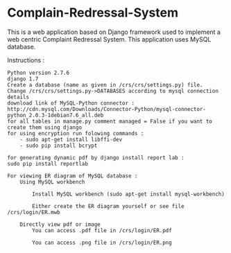 # Complain-Redressal-System

This is a web application based on Django framework used to implement a web centric Complaint Redressal System. This application uses MySQL database.

Instructions :

    Python version 2.7.6
    django 1.7
    Create a database (name as given in /crs/crs/settings.py) file.
    Change /crs/crs/settings.py->DATABASES according to mysql connection details
    download link of MySQL-Python connector : http://cdn.mysql.com/Downloads/Connector-Python/mysql-connector-python_2.0.3-1debian7.6_all.deb
    for all tables in manage.py comment managed = False if you want to create them using django
    for using encryption run folowing commands :
        - sudo apt-get install libffi-dev
        - sudo pip install bcrypt

    for generating dynamic pdf by django install report lab :
    sudo pip install reportlab

    For viewing ER diagram of MySQL database :
        Using MySQL workbench

            Install MySQL workbench (sudo apt-get install mysql-workbench)

            Either create the ER diagram yourself or see file /crs/login/ER.mwb

        Directly view pdf or image
            You can access .pdf file in /crs/login/ER.pdf

            You can access .png file in /crs/login/ER.png 
